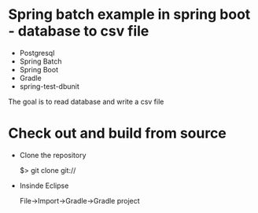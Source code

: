 # Spring batch example in spring boot - database to csv file

* Postgresql
* Spring Batch
* Spring Boot
* Gradle
* spring-test-dbunit

The goal is to read database and write a csv file

# Check out and build from source

* Clone the repository

    $> git clone git://

* Insinde Eclipse

    File->Import->Gradle->Gradle project


